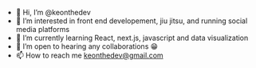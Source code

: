 - 👋 Hi, I’m @keonthedev
- 👀 I’m interested in front end developement, jiu jitsu, and running social media platforms
- 🌱 I’m currently learning React, next.js, javascript and data visualization
- 💞️ I’m open to hearing any collaborations 😁
- 📫 How to reach me keonthedev@gmail.com
